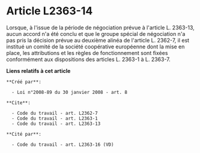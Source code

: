 # Article L2363-14

Lorsque, à l'issue de la période de négociation prévue à l'article L. 2363-13, aucun accord n'a été conclu et que le groupe
spécial de négociation n'a pas pris la décision prévue au deuxième alinéa de l'article L. 2362-7, il est institué un comité
de la société coopérative européenne dont la mise en place, les attributions et les règles de fonctionnement sont fixées
conformément aux dispositions des articles L. 2363-1 à L. 2363-7.

**Liens relatifs à cet article**

	**Créé par**:

	  - Loi n°2008-89 du 30 janvier 2008 - art. 8

	**Cite**:

	  - Code du travail - art. L2362-7
	  - Code du travail - art. L2363-1
	  - Code du travail - art. L2363-13

	**Cité par**:

	  - Code du travail - art. L2363-16 (VD)
